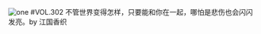 ![one](http://image.wufazhuce.com/Fu9SsKN68BpTAUwKHV7ZB75sspjC)
#VOL.302
不管世界变得怎样，只要能和你在一起，哪怕是悲伤也会闪闪发亮。by 江国香织